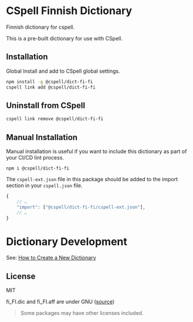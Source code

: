 # CSpell Finnish Dictionary

Finnish dictionary for cspell.

This is a pre-built dictionary for use with CSpell.

## Installation

Global Install and add to CSpell global settings.

```sh
npm install -g @cspell/dict-fi-fi
cspell link add @cspell/dict-fi-fi
```

## Uninstall from CSpell

```sh
cspell link remove @cspell/dict-fi-fi
```

## Manual Installation

Manual installation is useful if you want to include this dictionary as part of your CI/CD lint process.

```
npm i @cspell/dict-fi-fi
```

The `cspell-ext.json` file in this package should be added to the import section in your `cspell.json` file.

```javascript
{
    // …
    "import": ["@cspell/dict-fi-fi/cspell-ext.json"],
    // …
}
```

# Dictionary Development

See: [How to Create a New Dictionary](https://github.com/streetsidesoftware/cspell-dicts#how-to-create-a-new-dictionary)

## License

MIT

fi_FI.dic and fi_FI.aff are under GNU ([source](https://github.com/fluks/fi-FI-mozilla-spellchecker))

> Some packages may have other licenses included.

<!--- @@inject: ../../static/footer.md --->
